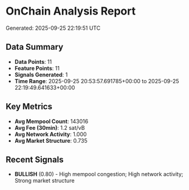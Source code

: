 # OnChain Analysis Report
Generated: 2025-09-25 22:19:51 UTC

## Data Summary
- **Data Points**: 11
- **Feature Points**: 11
- **Signals Generated**: 1
- **Time Range**: 2025-09-25 20:53:57.691785+00:00 to 2025-09-25 22:19:49.641633+00:00

## Key Metrics
- **Avg Mempool Count**: 143016
- **Avg Fee (30min)**: 1.2 sat/vB
- **Avg Network Activity**: 1.000
- **Avg Market Structure**: 0.735

## Recent Signals
- **BULLISH** (0.80) - High mempool congestion; High network activity; Strong market structure
